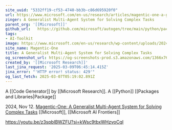 ```yaml
---
site_uuid: "5332ff19-cf53-4740-bb3b-c86d695920f0"
url: https://www.microsoft.com/en-us/research/articles/magentic-one-a-generalist-multi-agent-system-for-solving-complex-tasks/
zinger: A Generalist Multi-Agent System for Solving Complex Tasks
parent_org: '[[Microsoft]]'
github_url:   https://github.com/microsoft/autogen/tree/main/python/packages/autogen-magentic-one
tags:
- AI-Toolkit
image: https://www.microsoft.com/en-us/research/wp-content/uploads/2024/11/magentic-blog-1-1024x577.png
site_name: Magentic-One
title: A Generalist Multi-Agent System for Solving Complex Tasks
og_screenshot_url: https://og-screenshots-prod.s3.amazonaws.com/1366x768/80/false/90faaadaa6bbd726a13e7650bd3489ac07b1df9140b8baa76b86f16605ee9dd2.jpeg
created_by: '[[Microsoft Research]]'
last_jina_request: '2025-03-09T06:45:14.415Z'
jina_error: "'HTTP error! status: 429'"
og_last_fetch: 2025-03-07T05:19:02.891Z
---
```


A [[Code Generator]] by [[Microsoft Research]]. A [[Python]] [[Packages and Libraries|Package]]


2024, Nov 12. [Magentic-One: A Generalist Multi-Agent System for Solving Complex Tasks](https://www.microsoft.com/en-us/research/articles/magentic-one-a-generalist-multi-agent-system-for-solving-complex-tasks/) [[Microsoft]], [[Microsoft AI Frontiers]]

https://youtu.be/z3spbIBWZFU?si=kWsc9tbxWHzvoCqI
